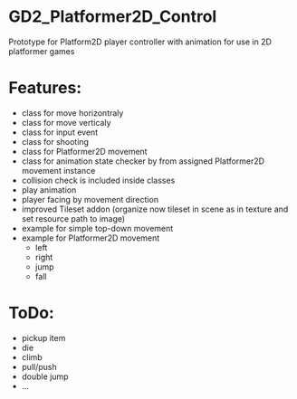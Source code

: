 # GD2_Platformer2D_Control

Prototype for Platform2D player controller with animation for use in 2D platformer games

# Features:

- class for move horizontraly
- class for move verticaly
- class for input event
- class for shooting
- class for Platformer2D movement
- class for animation state checker by from assigned Platformer2D movement instance
- collision check is included inside classes
- play animation
- player facing by movement direction
- improved Tileset addon (organize now tileset in scene as in texture and set resource path to image)
- example for simple top-down movement
- example for Platformer2D movement
    - left
    - right
    - jump
    - fall
    
# ToDo:

- pickup item
- die
- climb
- pull/push
- double jump
- ...
